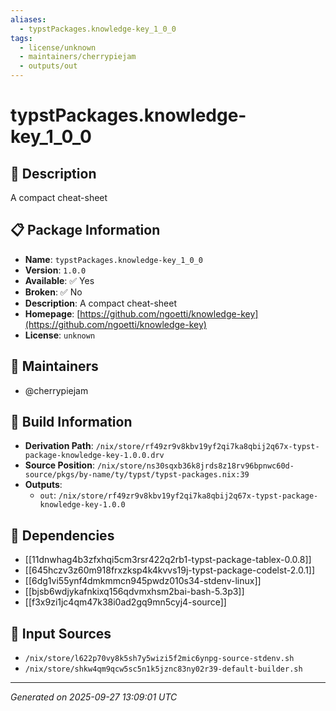 ```yaml
---
aliases:
  - typstPackages.knowledge-key_1_0_0
tags:
  - license/unknown
  - maintainers/cherrypiejam
  - outputs/out
---
```


# typstPackages.knowledge-key_1_0_0

## 📝 Description

A compact cheat-sheet

## 📋 Package Information

- **Name**: `typstPackages.knowledge-key_1_0_0`
- **Version**: `1.0.0`
- **Available**: ✅ Yes
- **Broken**: ✅ No
- **Description**: A compact cheat-sheet
- **Homepage**: [https://github.com/ngoetti/knowledge-key](https://github.com/ngoetti/knowledge-key)
- **License**: `unknown`
## 👥 Maintainers

- @cherrypiejam


## 🔧 Build Information

- **Derivation Path**: `/nix/store/rf49zr9v8kbv19yf2qi7ka8qbij2q67x-typst-package-knowledge-key-1.0.0.drv`
- **Source Position**: `/nix/store/ns30sqxb36k8jrds8z18rv96bpnwc60d-source/pkgs/by-name/ty/typst/typst-packages.nix:39`
- **Outputs**:
  - `out`:  `/nix/store/rf49zr9v8kbv19yf2qi7ka8qbij2q67x-typst-package-knowledge-key-1.0.0`

## 🔗 Dependencies

- [[11dnwhag4b3zfxhqi5cm3rsr422q2rb1-typst-package-tablex-0.0.8]]
- [[645hczv3z60m918frxzksp4k4kvvs19j-typst-package-codelst-2.0.1]]
- [[6dg1vi55ynf4dmkmmcn945pwdz010s34-stdenv-linux]]
- [[bjsb6wdjykafnkixq156qdvmxhsm2bai-bash-5.3p3]]
- [[f3x9zi1jc4qm47k38i0ad2gq9mn5cyj4-source]]

## 📁 Input Sources

- `/nix/store/l622p70vy8k5sh7y5wizi5f2mic6ynpg-source-stdenv.sh`
- `/nix/store/shkw4qm9qcw5sc5n1k5jznc83ny02r39-default-builder.sh`

---
*Generated on 2025-09-27 13:09:01 UTC*
